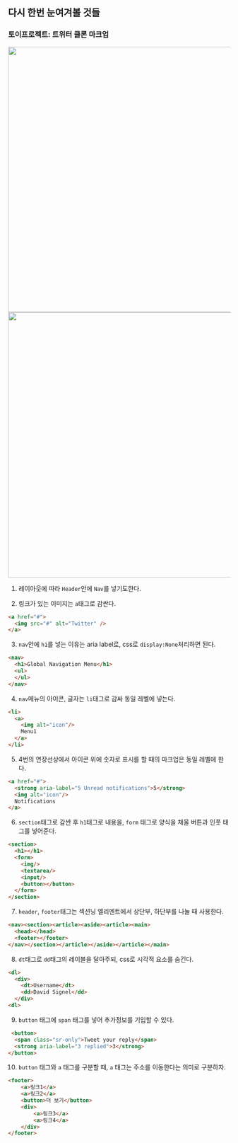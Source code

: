 ## 다시 한번 눈여겨볼 것들

### 토이프로젝트: 트위터 클론 마크업

<img src="https://github.com/projectkorea/study-html-css/blob/main/HTML/%ED%86%A0%EC%9D%B4%ED%94%84%EB%A1%9C%EC%A0%9D%ED%8A%B8/%ED%8A%B8%EC%9C%84%ED%84%B0.PNG" width=600px>
<img src="https://github.com/projectkorea/study-html-css/blob/main/HTML/%ED%86%A0%EC%9D%B4%ED%94%84%EB%A1%9C%EC%A0%9D%ED%8A%B8/%EA%B5%AC%ED%9A%8D.PNG" width=600px>

1. 레이아웃에 따라 `Header`안에 `Nav`를 넣기도한다.  

2. 링크가 있는 이미지는 `a`태그로 감싼다.  
```html
<a href="#">
  <img src="#" alt="Twitter" />
</a>
```

3. `nav`안에 `h1`를 넣는 이유는 aria label로, css로 `display:None`처리하면 된다.
```html
<nav>
  <h1>Global Navigation Menu</h1>
  <ul>
  </ul>
</nav>
```
4. `nav`메뉴의 아이콘, 글자는 `li`태그로 감싸 동일 레벨에 넣는다.  
```html
<li>
  <a>
    <img alt="icon"/>
    Menu1
  </a>
</li>
```
5. 4번의 연장선상에서 아이콘 위에 숫자로 표시를 할 때의 마크업은 동일 레벨에 한다. 
```html
<a href="#">
  <strong aria-label="5 Unread notifications">5</strong>
  <img alt="icon"/>
  Notifications
</a>
```

6. `section`태그로 감싼 후 `h1`태그로 내용을, `form` 태그로 양식을 채울 버튼과 인풋 태그를 넣어준다.
```html
<section>
  <h1></h1>
  <form>
    <img/>
    <textarea/>
    <input/>
    <button></button>
  </form>
</section>
```
7. `header`, `footer`태그는 섹션닝 엘리멘트에서 상단부, 하단부를 나눌 때 사용한다.
```html
<nav><section><article><aside><article><main>
  <head></head>
  <footer></footer>
</nav></section></article></aside></article></main>
```
8. `dt`태그로 `dd`태그의 레이블을 달아주되, css로 시각적 요소를 숨긴다.
```html
<dl>
  <div>
    <dt>Username</dt>
    <dd>David Signel</dd>
  </div>
<dl>
```

9. `button` 태그에 `span` 태그를 넣어 추가정보를 기입할 수 있다.
```html
 <button>
  <span class="sr-only">Tweet your reply</span>
  <strong aria-label="3 replied">3</strong>
</button>
```

10. `button` 태그와 `a` 태그를 구분할 때, `a` 태그는 주소를 이동한다는 의미로 구분하자.
```html
<footer>
    <a>링크1</a>
    <a>링크2</a>
    <button>더 보기</button>
    <div>
        <a>링크3</a>
        <a>링크4</a>
    </div>
</footer>
```